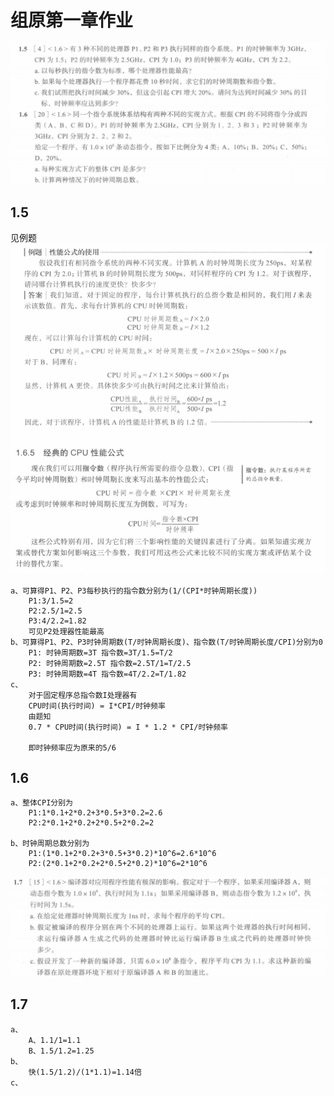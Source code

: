 # 组原第一章作业

![图片](images/1.1.png)

## 1.5
见例题
![图片](images/1.11.png)
![图片](images/1.12.png)
```
a、可算得P1、P2、P3每秒执行的指令数分别为(1/(CPI*时钟周期长度))
    P1:3/1.5=2
    P2:2.5/1=2.5
    P3:4/2.2=1.82
    可见P2处理器性能最高
b、可算得P1、P2、P3时钟周期数(T/时钟周期长度)、指令数(T/时钟周期长度/CPI)分别为0
    P1: 时钟周期数=3T 指令数=3T/1.5=T/2
    P2: 时钟周期数=2.5T 指令数=2.5T/1=T/2.5
    P3: 时钟周期数=4T 指令数=4T/2.2=T/1.82
c、
    对于固定程序总指令数I处理器有
    CPU时间(执行时间) = I*CPI/时钟频率
    由题知
    0.7 * CPU时间(执行时间) = I * 1.2 * CPI/时钟频率

    即时钟频率应为原来的5/6
```
## 1.6
```
a、整体CPI分别为
    P1:1*0.1+2*0.2+3*0.5+3*0.2=2.6
    P2:2*0.1+2*0.2+2*0.5+2*0.2=2

b、时钟周期总数分别为
    P1:(1*0.1+2*0.2+3*0.5+3*0.2)*10^6=2.6*10^6
    P2:(2*0.1+2*0.2+2*0.5+2*0.2)*10^6=2*10^6
```

![图片](images/1.2.png)

## 1.7
```
a、
    A、1.1/1=1.1
    B、1.5/1.2=1.25
b、
    快(1.5/1.2)/(1*1.1)=1.14倍    
c、

```